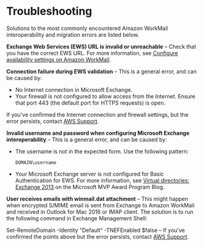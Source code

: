 # Troubleshooting<a name="troubleshooting_interop"></a>

Solutions to the most commonly encountered Amazon WorkMail interoperability and migration errors are listed below\.

**Exchange Web Services \(EWS\) URL is invalid or unreachable** – Check that you have the correct EWS URL\. For more information, see [Configure availability settings on Amazon WorkMail](enable_interop_wm.md)\.

**Connection failure during EWS validation** – This is a general error, and can be caused by:
+ No Internet connection in Microsoft Exchange\.
+ Your firewall is not configured to allow access from the Internet\. Ensure that port 443 \(the default port for HTTPS requests\) is open\.

If you've confirmed the Internet connection and firewall settings, but the error persists, contact [AWS Support](https://aws.amazon.com/premiumsupport/)\.

**Invalid username and password when configuring Microsoft Exchange interoperability** – This is a general error, and can be caused by:
+ The username is not in the expected form\. Use the following pattern:

  ```
  DOMAIN\username
  ```
+ Your Microsoft Exchange server is not configured for Basic Authentication for EWS\. For more information, see [Virtual directories: Exchange 2013](https://docs.microsoft.com/en-us/archive/blogs/mvpawardprogram/virtual-directories-exchange-2013) on the Microsoft MVP Award Program Blog\.

**User receives emails with winmail\.dat attachment** – This might happen when encrypted S/MIME email is sent from Exchange to Amazon WorkMail and received in Outlook for Mac 2016 or IMAP client\. The solution is to run the following command in Exchange Management Shell:

Set\-RemoteDomain \-Identity "Default" \-TNEFEnabled $false – If you've confirmed the points above but the error persists, contact [AWS Support](https://aws.amazon.com/premiumsupport/)\.